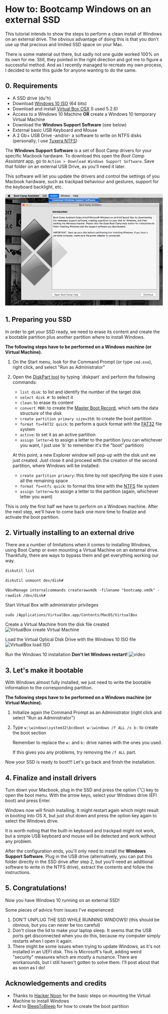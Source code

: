 # How to: Bootcamp Windows on an external SSD

This tutorial intends to show the steps to perform a clean install of Windows on an external drive. The obvious advantage of doing this is that you don't use up that precious and limited SSD space on your Mac.

There is some material out there, but sadly not one guide worked 100% on its own for me. Still, they pointed in the right direction and got me to figure a successful method. And as I recently managed to recreate my own process, I decided to write this guide for anyone wanting to do the same.



## 0. Requirements
- A SSD drive (du'h)
- Download [Windows 10 ISO](https://www.microsoft.com/en-us/software-download/windows10ISO) (64 bits)
- Download and install [Virtual Box OSX](virtualbox.org) (I used 5.2.6)
- Access to a Windows 10 Machine **OR** create a Windows 10 temporary Virtual Machine
- Download the **Windows Support Software** (see below)
- External basic USB Keyboard and Mouse
- A 2 Gb+ USB Drive -and/or- a software to write on NTFS disks (personally, I use [Tuxera NTFS](https://www.tuxera.com/products/tuxera-ntfs-for-mac/))

The **Windows Support Software** is a set of Boot Camp drivers for your specific Macbook hardware. To download this open the *Boot Camp Assistant* app, go to  `Action > Download Windows Support Software`. Save that folder on an external USB Drive, as you'll need it later.

This software will let you update the drivers and control the settings of you Macbook hardware, such as trackpad behaviour and gestures, support for the keyboard backlight, etc.

![Boot Camp Windows Support Software menu](/imgs/00_winsupportsw.png)




## 1. Preparing you SSD
In order to get your SSD ready, we need to erase its content and create the a bootable partition plus another partition where to install Windows.

**The following steps have to be performed on a Windows machine (or Virtual Machine).**

1. On the Start menu, look for the Command Prompt (or type `cmd.exe`), right click, and select "Run as Administrator"
2. Open the [DiskPart tool](https://docs.microsoft.com/en-us/previous-versions/windows/it-pro/windows-vista/cc766465(v=ws.10)) by typing `diskpart` and perform the following commands:
	- `list disk`: to list and identify the number of the target disk
	- `select disk #`: to select it
	- `clean`: to erase its content
	- `convert MBR`:	to create the [Master Boot Record](https://technet.microsoft.com/en-us/library/cc976786.aspx), which sets the data structure of the disk
	- `create partition primary size=350`: to create the boot partition
	- `format fs=FAT32 quick`: to perform a quick format with the [FAT32](https://en.wikipedia.org/wiki/File_Allocation_Table#FAT32) file system
	- `active`: to set it as an active partition
	- `assign letter=b` to assign a letter to the partition (you can whichever you want, I just use 'b' to remember it's the "boot" partition)

	At this point, a new Explorer window will pop-up with the disk unit we just created. Just close it and proceed with the creation of the second partition, where Windows will be installed:
	- `create partition primary`: this time by not specifying the size it uses all the remaining space
	- `format fs=ntfs quick`: to format this time with the [NTFS](https://en.wikipedia.org/wiki/NTFS) file system
	- `assign letter=w` to assign a letter to the partition (again, whichever letter you want)

This is only the first half we have to perform on a Windows machine. After the next step, we'll have to come back one more time to finalize and activate the boot partition.



## 2. Virtually installing to an external drive
There are a number of limitations when it comes to installing Windows, using Boot Camp or even mounting a Virtual Machine on an external drive. Thankfully, there are ways to bypass them and get everything working our way.

`diskutil list`

`diskutil unmount dev/disk#`

`VBoxManage internalcommands createrawvmdk -filename "bootcamp.vmdk" -rawdisk /dev/disk#`


Start Virtual Box with administrator privileges

`sudo /Applications/VirtualBox.app/Contents/MacOS/VirtualBox`

Create a Virtual Machine from the disk file created
![VirtualBox create Virtual Machine]()

Load the Virtual Optical Disk Drive with the Windows 10 ISO file
![VirtualBox load ISO]()

Run the Windows 10 installation
**Don't let Windows restart!**
![video]()




## 3. Let's make it bootable
With Windows almost fully installed, we just need to write the bootable information to the corresponding partition.

**The following steps have to be performed on a Windows machine (or Virtual Machine).**

1. Initialize again the Command Prompt as an Administrator (right click and select "Run as Administrator")
2. Type `w:\windows\system32\bcdboot w:\windows /f ALL /s b:` to create the boot section

	Remember to replace the `w:` and `b:` drive names with the ones you used.

	If this gives you any problems, try removing the `/f ALL` part.

Now your SSD is ready to boot!!! Let's go back and finish the installation.



## 4. Finalize and install drivers
Turn down your Macbook, plug in the SSD and press the option (⌥) key to open the boot menu. With the arrow keys, select your Windows drive (EFI boot) and press Enter.

Windows now will finish installing. It might restart again which might result in booting into OS X, but just shut down and press the option key again to select the Windows drive.

It is worth noting that the built-in keyboard and trackpad might not work, but a simple USB keyboard and mouse will be detected and work without any problem.

After the configuration ends, you'll only need to install the **Windows Support Software**. Plug in the USB drive (alternatively, you can put this folder directly in the SSD drive after step 2, but you'll need an additional software to write in the NTFS drive), extract the contents and follow the instructions.



## 5. Congratulations!
Now you have Windows 10 running on an external SSD!

Some pieces of advice from issues I've experienced:
1. DON'T UNPLUG THE SSD WHILE RUNNING WINDOWS! (this should be obvious, but you can never be too careful)
2. Don't close the lid to make your laptop sleep. It seems that the USB ports get disconnected when you do this, because my computer simply restarts when I open it again.
3. There might be some issues when trying to update Windows, as it's not installed in an UEFI disk. This is Microsoft's fault, adding weird "security" measures which are mostly a nuisance. There are workarounds, but I still haven't gotten to solve them. I'll post about that as soon as I do!



## Acknowledgements and credits
- Thanks to [Hacker Noon](https://hackernoon.com/how-to-run-bootcamp-windows-10-on-a-usb3-86551dc3def8) for the basic steps on mounting the Virtual Machine to install Windows
- And to [BleepToBleep](https://bleeptobleep.blogspot.cl/2013/02/mac-install-windows-7-or-8-on-external.html) for how to create the boot partition
